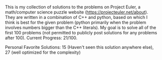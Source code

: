 This is my collection of solutions to the problems on Project Euler, a math/computer science puzzle website (https://projecteuler.net/about). They are written in a combination of C++ and python, based on which I think is best for the given problem (python primarily when the problem involves numbers bigger than the C++ literals). My goal is to solve all of the first 100 problems (not permitted to publicly post solutions for any problems after 100). Current Progress: 21/100.

Personal Favorite Solutions: 15 (Haven't seen this solution anywhere else), 27 (well optimized for the complexity)
